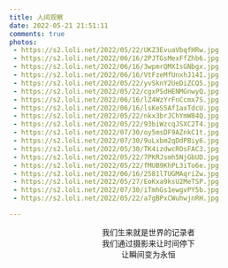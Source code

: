 ```yaml
---
title: 人间观察
date: 2022-05-21 21:51:11
comments: true
photos:
 - https://s2.loli.net/2022/05/22/UKZ3EvuaVbqfHRw.jpg
 - https://s2.loli.net/2022/06/16/2PJTGsMexFfZhb6.jpg
 - https://s2.loli.net/2022/06/16/3wpmrQMXIsGNbgx.jpg
 - https://s2.loli.net/2022/06/16/VtFzeMfUnxhJ14I.jpg
 - https://s2.loli.net/2022/05/22/yvSknY2UeDiZCQ5.jpg
 - https://s2.loli.net/2022/05/22/cgxPSdHENMGnwyQ.jpg
 - https://s2.loli.net/2022/06/16/lZ4WzYrFnCcmx7S.jpg
 - https://s2.loli.net/2022/06/16/lsKeS5Af1axTdcU.jpg
 - https://s2.loli.net/2022/05/22/nkx3brJChYmW84Q.jpg
 - https://s2.loli.net/2022/05/22/93biWzcqJSXC2T4.jpg
 - https://s2.loli.net/2022/07/30/oy5msDF9AZnkC1t.jpg
 - https://s2.loli.net/2022/07/30/9uLxbm2qDdPBiy6.jpg
 - https://s2.loli.net/2022/05/30/TK4izdwcROsFAC3.jpg
 - https://s2.loli.net/2022/05/22/7PKRJsmh5NjGbUD.jpg
 - https://s2.loli.net/2022/05/22/fMUB9KhPL3iTo6e.jpg
 - https://s2.loli.net/2022/06/16/2581lTUGMAqriZw.jpg
 - https://s2.loli.net/2022/05/27/EoKxa9ksU2MeTSP.jpg
 - https://s2.loli.net/2022/07/30/iTmhGs1ewgvPY5b.jpg
 - https://s2.loli.net/2022/05/22/a7gBPxCWuhwjnRH.jpg

---
```


<center>我们生来就是世界的记录者</center>
<center>我们通过摄影来让时间停下</center>
<center>让瞬间变为永恒</center>

